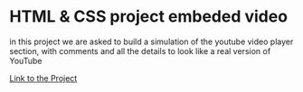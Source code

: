 # HTML & CSS project embeded video

in this project we are asked to build a simulation of the youtube video player section, with comments and all the details to look like a real version of YouTube

[Link to the Project](https://viricruz.github.io/doogle-homepage)